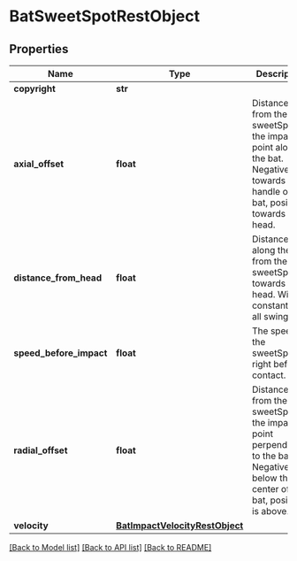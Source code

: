 # BatSweetSpotRestObject

## Properties
Name | Type | Description | Notes
------------ | ------------- | ------------- | -------------
**copyright** | **str** |  | [optional] 
**axial_offset** | **float** | Distance from the sweetSpot to the impact point along the bat. Negative is towards the handle of the bat, positive towards the head. | [optional] 
**distance_from_head** | **float** | Distance along the bat from the sweetSpot towards the head. Will be constant for all swings. | [optional] 
**speed_before_impact** | **float** | The speed of the sweetSpot right before contact. | [optional] 
**radial_offset** | **float** | Distance from the sweetSpot to the impact point perpendicular to the bat. Negative is below the center of the bat, positive is above. | [optional] 
**velocity** | [**BatImpactVelocityRestObject**](BatImpactVelocityRestObject.md) |  | [optional] 

[[Back to Model list]](../README.md#documentation-for-models) [[Back to API list]](../README.md#documentation-for-api-endpoints) [[Back to README]](../README.md)

